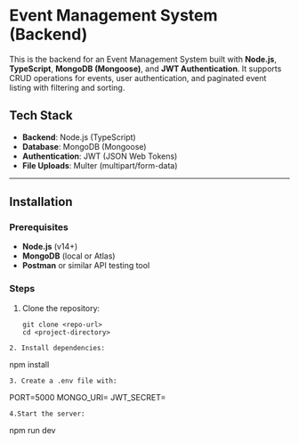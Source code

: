 # Event Management System (Backend)

This is the backend for an Event Management System built with **Node.js**, **TypeScript**, **MongoDB (Mongoose)**, and **JWT Authentication**. It supports CRUD operations for events, user authentication, and paginated event listing with filtering and sorting.

## Tech Stack
- **Backend**: Node.js (TypeScript)
- **Database**: MongoDB (Mongoose)
- **Authentication**: JWT (JSON Web Tokens)
- **File Uploads**: Multer (multipart/form-data)

---

## Installation

### Prerequisites
- **Node.js** (v14+)
- **MongoDB** (local or Atlas)
- **Postman** or similar API testing tool

### Steps
1. Clone the repository:
   ```
   git clone <repo-url>
   cd <project-directory>
```
2. Install dependencies:
```
npm install
```
3. Create a .env file with:
```
PORT=5000
MONGO_URI=<your-mongo-db-uri>
JWT_SECRET=<your-jwt-secret>
```
4.Start the server:
```
npm run dev
```